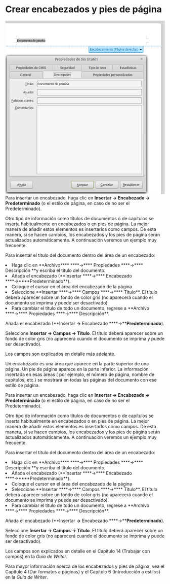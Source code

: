 
# Crear encabezados y pies de página

![](https://raw.githubusercontent.com/catedu/libreOffice-la-suite-ofimatica-libre/master/img/Seleccion_276.png)
Para insertar un encabezado, haga clic en **Insertar ****→**** Encabezado ****→**** Predeterminado** (o el estilo de página, en caso de no ser el Predeterminado).

Otro tipo de información como títulos de documentos o de capítulos se inserta habitualmente en encabezados o en pies de página. La mejor manera de añadir estos elementos es insertarlos como campos. De esta manera, si se hacen cambios, los encabezados y los pies de página serán actualizados automáticamente. A continuación veremos un ejemplo muy frecuente.

Para insertar el título del documento dentro del área de un encabezado:

<li>
Haga clic en **Archivo**** ****→**** Propiedades ****→**** Descripción **y escriba el título del documento.
</li>
<li>
Añada el encabezado (**Insertar ****→**** Encabezado ****→****Predeterminado**).
</li>
<li>
Coloque el cursor en el área del encabezado de la página
</li>
<li>
Seleccione **Insertar ****→**** Campos ****→**** Título**. El título deberá aparecer sobre un fondo de color gris (no aparecerá cuando el documento se imprima y puede ser desactivado).
</li>
<li>
Para cambiar el título de todo un documento, regrese a **Archivo ****→**** Propiedades ****→**** Descripción**.
</li>

Añada el encabezado (**Insertar ****→**** Encabezado ****→****Predeterminado**).

Seleccione **Insertar ****→**** Campos ****→**** Título**. El título deberá aparecer sobre un fondo de color gris (no aparecerá cuando el documento se imprima y puede ser desactivado).

Los campos son explicados en detalle más adelante.

Un encabezado es una área que aparece en la parte superior de una página. Un pie de página aparece en la parte inferior. La información insertada en esas áreas ( por ejemplo, el número de página, nombre de capítulos, etc.) se mostrará en todas las páginas del documento con ese estilo de página.

Para insertar un encabezado, haga clic en **Insertar ****→**** Encabezado ****→**** Predeterminado** (o el estilo de página, en caso de no ser el Predeterminado).

Otro tipo de información como títulos de documentos o de capítulos se inserta habitualmente en encabezados o en pies de página. La mejor manera de añadir estos elementos es insertarlos como campos. De esta manera, si se hacen cambios, los encabezados y los pies de página serán actualizados automáticamente. A continuación veremos un ejemplo muy frecuente.

Para insertar el título del documento dentro del área de un encabezado:

<li>
Haga clic en **Archivo**** ****→**** Propiedades ****→**** Descripción **y escriba el título del documento.
</li>
<li>
Añada el encabezado (**Insertar ****→**** Encabezado ****→****Predeterminado**).
</li>
<li>
Coloque el cursor en el área del encabezado de la página
</li>
<li>
Seleccione **Insertar ****→**** Campos ****→**** Título**. El título deberá aparecer sobre un fondo de color gris (no aparecerá cuando el documento se imprima y puede ser desactivado).
</li>
<li>
Para cambiar el título de todo un documento, regrese a **Archivo ****→**** Propiedades ****→**** Descripción**.
</li>

Añada el encabezado (**Insertar ****→**** Encabezado ****→****Predeterminado**).

Seleccione **Insertar ****→**** Campos ****→**** Título**. El título deberá aparecer sobre un fondo de color gris (no aparecerá cuando el documento se imprima y puede ser desactivado).

Los campos son explicados en detalle en el Capítulo 14 (Trabajar con campos) en la *Guía de Writer*.

Para mayor información acerca de los encabezados y pies de página, vea el Capítulo 4 (Dar formatos a páginas) y el Capítulo 6 (Introducción a estilos) en la *Guía de Writer*.

